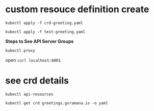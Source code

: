 # custom resouce definition create


`kubectl apply -f crd-greeting.yaml`

`kubectl apply -f test-greeting.yaml`



**Steps to See API Server Groups**

`kubectl proxy`

open `curl localhost:8001`

[//]: # (open `curl localhost:8001 | grep -i gvramana` to check API group )


# see crd details

`kubectl api-resources`

`kubectl get crd greetings.gvramana.io -o yaml`
